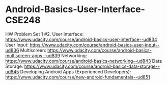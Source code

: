 # Android-Basics-User-Interface-CSE248
HW Problem Set 1 #2. 
User Interface: https://www.udacity.com/course/android-basics-user-interface--ud834
User Input: https://www.udacity.com/course/android-basics-user-input--ud836
Multiscreen: https://www.udacity.com/course/android-basics-multiscreen-apps--ud839
Networking: https://www.udacity.com/course/android-basics-networking--ud843
Data Storage: https://www.udacity.com/course/android-basics-data-storage--ud845
Developing Android Apps (Experienced Developers): https://www.udacity.com/course/new-android-fundamentals--ud851
